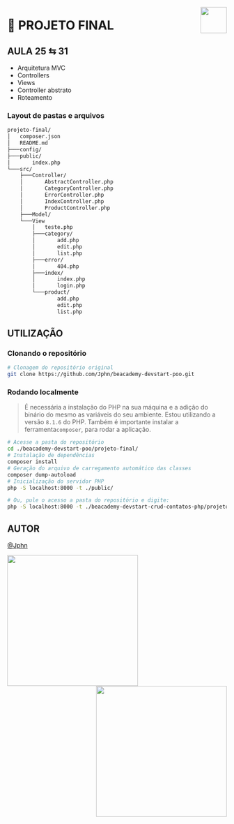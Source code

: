 <a href="https://www.beacademy.com.br/devstartpaylivre/" target="_blank"><img src="https://www.beacademy.com.br/wp-content/uploads/2022/02/Cubo.png" align="right" width="60"/></a>

# 📂 PROJETO FINAL

## AULA 25 ⇆ 31

- Arquitetura MVC
- Controllers
- Views
- Controller abstrato
- Roteamento

### Layout de pastas e arquivos

```sh
projeto-final/
│   composer.json
│   README.md
├───config/
├───public/
│       index.php
└───src/
    ├───Controller/
    │       AbstractController.php
    │       CategoryController.php
    │       ErrorController.php
    │       IndexController.php
    │       ProductController.php
    ├───Model/
    └───View
        │   teste.php
        ├───category/
        │       add.php
        │       edit.php
        │       list.php
        ├───error/
        │       404.php
        ├───index/
        │       index.php
        │       login.php
        └───product/
                add.php
                edit.php
                list.php
```

## UTILIZAÇÃO

### Clonando o repositório

```sh
# Clonagem do repositório original
git clone https://github.com/Jphn/beacademy-devstart-poo.git
```

### Rodando localmente

> É necessária a instalação do PHP na sua máquina e a adição do binário do mesmo as variáveis do seu ambiente. Estou utilizando a versão `8.1.6` do PHP. Também é importante instalar a ferramenta`composer`, para rodar a aplicação.

```sh
# Acesse a pasta do repositório
cd ./beacademy-devstart-poo/projeto-final/
# Instalação de dependências
composer install
# Geração do arquivo de carregamento automático das classes
composer dump-autoload
# Inicialização do servidor PHP
php -S localhost:8000 -t ./public/
```

```sh
# Ou, pule o acesso a pasta do repositório e digite:
php -S localhost:8000 -t ./beacademy-devstart-crud-contatos-php/projeto-final/public/
```

## AUTOR

[@Jphn](https://github.com/Jphn)

<a href="https://www.beacademy.com.br/" target="_blank"><img src="https://www.beacademy.com.br/wp-content/uploads/2019/11/Logo-Topo.png" width="300" align="left" /></a>
<a href="https://www.paylivre.com/" target="_blank"><img src="https://web.paylivre.com/static/media/logo-blue.c7100186.png" width="300" align="right" /></a>
